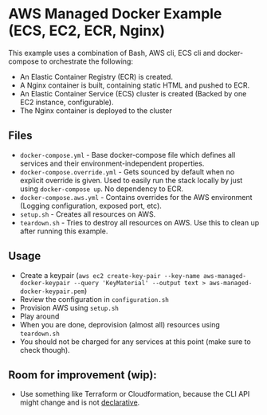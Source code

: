 # AWS Managed Docker Example (ECS, EC2, ECR, Nginx)

This example uses a combination of Bash, AWS cli, ECS cli and docker-compose to orchestrate the following:

- An Elastic Container Registry (ECR) is created.
- A Nginx container is built, containing static HTML and pushed to ECR.
- An Elastic Container Service (ECS) cluster is created (Backed by one EC2 instance, configurable).
- The Nginx container is deployed to the cluster

## Files
- `docker-compose.yml` - Base docker-compose file which defines all services and their environment-independent properties.
- `docker-compose.override.yml` - Gets sounced by default when no explicit override is given. Used to easily run the stack locally by just using `docker-compose up`. No dependency to ECR.
- `docker-compose.aws.yml` - Contains overrides for the AWS environment (Logging configuration, exposed port, etc).
- `setup.sh` - Creates all resources on AWS.
- `teardown.sh` - Tries to destroy all resources on AWS. Use this to clean up after running this example.

## Usage
- Create a keypair (`aws ec2 create-key-pair --key-name aws-managed-docker-keypair --query 'KeyMaterial' --output text > aws-managed-docker-keypair.pem`)
- Review the configuration in `configuration.sh`
- Provision AWS using `setup.sh`
- Play around
- When you are done, deprovision (almost all) resources using `teardown.sh`
- You should not be charged for any services at this point (make sure to check though).


## Room for improvement (wip):

- Use something like Terraform or Cloudformation, because the CLI API might change and is not [declarative](https://www.upguard.com/articles/declarative-vs.-imperative-models-for-configuration-management).
